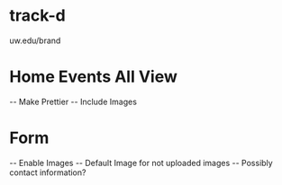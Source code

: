 # track-d

uw.edu/brand

# Home Events All View
-- Make Prettier
-- Include Images

# Form
-- Enable Images
-- Default Image for not uploaded images
-- Possibly contact information?